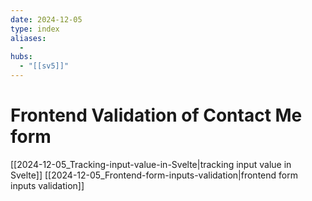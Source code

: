 ```yaml
---
date: 2024-12-05
type: index
aliases:
  -
hubs:
  - "[[sv5]]"
---
```


# Frontend Validation of Contact Me form

[[2024-12-05_Tracking-input-value-in-Svelte|tracking input value in Svelte]]
[[2024-12-05_Frontend-form-inputs-validation|frontend form inputs validation]]

